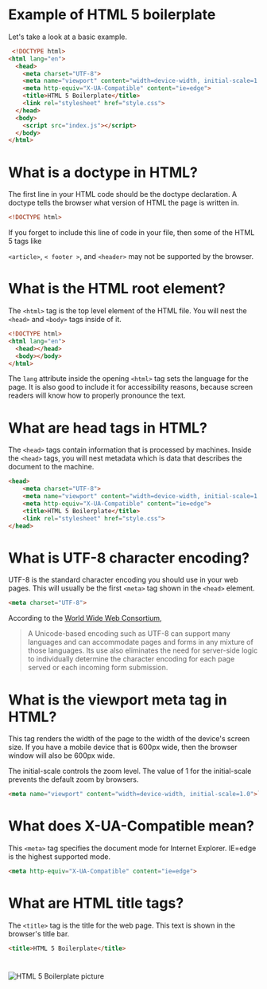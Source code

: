 <!-- First topic: How to write an HTML Boilerplate -->
<!-- Link:  https://www.freecodecamp.org/news/basic-html5-template-boilerplate-code-example/ -->

# Example of HTML 5 boilerplate
Let's take a look at a basic example.

```html
 <!DOCTYPE html>
<html lang="en">
  <head>
    <meta charset="UTF-8">
    <meta name="viewport" content="width=device-width, initial-scale=1.0">
    <meta http-equiv="X-UA-Compatible" content="ie=edge">
    <title>HTML 5 Boilerplate</title>
    <link rel="stylesheet" href="style.css">
  </head>
  <body>
    <script src="index.js"></script>
  </body>
</html>
```

# What is a doctype in HTML?

The first line in your HTML code should be the doctype declaration. A doctype tells the browser what version of HTML the page is written in.

```html
<!DOCTYPE html>
```
If you forget to include this line of code in your file, then some of the HTML 5 tags like

`<article>`, `< footer >`, and `<header>` may not be supported by the browser.

# What is the HTML root element?

The `<html>` tag is the top level element of the HTML file. You will nest the `<head>` and `<body>` tags inside of it.

```html 
<!DOCTYPE html>
<html lang="en">
  <head></head>
  <body></body>
</html>
``` 
The `lang` attribute inside the opening `<html>` tag sets the language for the page. It is also good to include it for accessibility reasons, because screen readers will know how to properly pronounce the text.

# What are head tags in HTML?

The `<head>` tags contain information that is processed by machines. Inside the `<head>` tags, you will nest metadata which is data that describes the document to the machine.

```html
<head>
    <meta charset="UTF-8">
    <meta name="viewport" content="width=device-width, initial-scale=1.0">
    <meta http-equiv="X-UA-Compatible" content="ie=edge">
    <title>HTML 5 Boilerplate</title>
    <link rel="stylesheet" href="style.css">
</head>
```

# What is UTF-8 character encoding?
UTF-8 is the standard character encoding you should use in your web pages. This will usually be the first `<meta>` tag shown in the `<head>` element.

```html
<meta charset="UTF-8">
```

According to the [World Wide Web Consortium](https://www.w3.org/International/questions/qa-choosing-encodings),

> A Unicode-based encoding such as UTF-8 can support many languages and can accommodate pages and forms in any mixture of those languages. Its use also eliminates the need for server-side logic to individually determine the character encoding for each page served or each incoming form submission.

# What is the viewport meta tag in HTML?

This tag renders the width of the page to the width of the device's screen size. If you have a mobile device that is 600px wide, then the browser window will also be 600px wide.

The initial-scale controls the zoom level. The value of 1 for the initial-scale prevents the default zoom by browsers.

```html
<meta name="viewport" content="width=device-width, initial-scale=1.0">`
```

# What does X-UA-Compatible mean?
This `<meta>` tag specifies the document mode for Internet Explorer. IE=edge is the highest supported mode.

```html
<meta http-equiv="X-UA-Compatible" content="ie=edge">
```

# What are HTML title tags?
The `<title>` tag is the title for the web page. This text is shown in the browser's title bar.

```html
<title>HTML 5 Boilerplate</title> 
```
>
#
![HTML 5 Boilerplate picture](https://www.freecodecamp.org/news/content/images/2021/07/Screen-Shot-2021-07-30-at-4.15.25-AM.png)